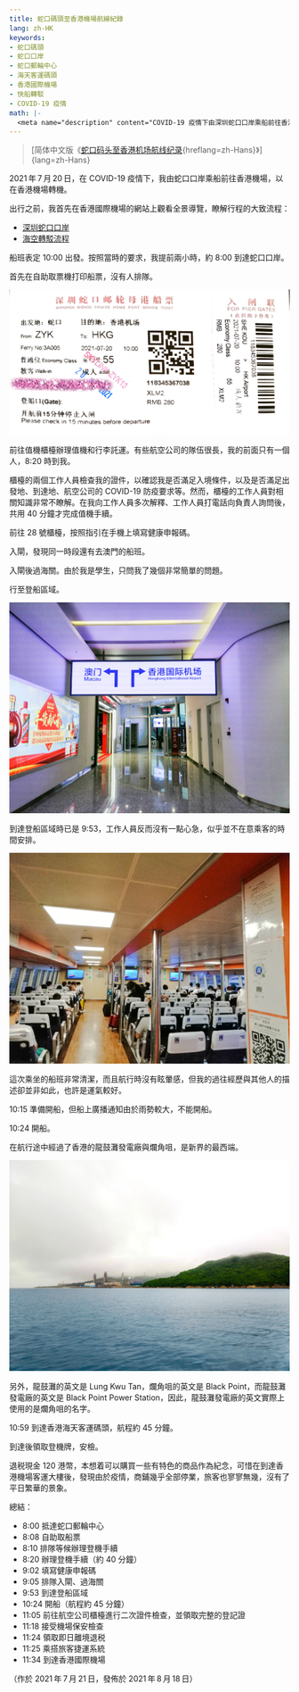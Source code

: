 ```yaml
---
title: 蛇口碼頭至香港機場航線紀錄
lang: zh-HK
keywords:
- 蛇口碼頭
- 蛇口口岸
- 蛇口郵輪中心
- 海天客運碼頭
- 香港國際機場
- 快船轉駁
- COVID-19 疫情
math: |-
  <meta name="description" content="COVID-19 疫情下由深圳蛇口口岸乘船前往香港國際機場紀錄"/>
---
```


> [简体中文版《[蛇口码头至香港机场航线纪录](hans/){hreflang=zh-Hans}》]{lang=zh-Hans}

2021&#8239;年&#8239;7&#8239;月&#8239;20&#8239;日，在 COVID-19 疫情下，我由蛇口口岸乘船前往香港機場，以在香港機場轉機。

出行之前，我首先在香港國際機場的網站上觀看全景導覽，瞭解行程的大致流程：

- [深圳蛇口口岸](https://www.hongkongairport.com/iwov-resources/html/aa360/sk_final_tour/SK_Final_Tour/index_tc.html)
- [海空轉駁流程](https://www.hongkongairport.com/iwov-resources/html/aa360/s2a/tour_hk.html)

船班表定 10:00 出發。按照當時的要求，我提前兩小時，約 8:00 到達蛇口口岸。

首先在自助取票機打印船票，沒有人排隊。

![蛇口口岸船票](1.jpg)

前往值機櫃檯辦理值機和行李託運。有些航空公司的隊伍很長，我的前面只有一個人，8:20 時到我。

櫃檯的兩個工作人員檢查我的證件，以確認我是否滿足入境條件，以及是否滿足出發地、到達地、航空公司的 COVID-19 防疫要求等。然而，櫃檯的工作人員對相關知識非常不瞭解。在我向工作人員多次解釋、工作人員打電話向負責人詢問後，共用 40 分鐘才完成值機手續。

前往 28 號櫃檯，按照指引在手機上填寫健康申報碼。

入閘，發現同一時段還有去澳門的船班。

入閘後過海關。由於我是學生，只問我了幾個非常簡單的問題。

行至登船區域。

![行至蛇口口岸登船區域](2.jpg)

到達登船區域時已是 9:53，工作人員反而沒有一點心急，似乎並不在意乘客的時間安排。

![船班內景](3.jpg)

這次乘坐的船班非常清潔，而且航行時沒有眩暈感，但我的過往經歷與其他人的描述卻並非如此，也許是運氣較好。

10:15 準備開船，但船上廣播通知由於雨勢較大，不能開船。

10:24 開船。

在航行途中經過了香港的龍鼓灘發電廠與爛角咀，是新界的最西端。

![龍鼓灘發電廠與爛角咀](4.jpg)

另外，龍鼓灘的英文是 Lung Kwu Tan，爛角咀的英文是 Black Point，而龍鼓灘發電廠的英文是 Black Point Power Station，因此，龍鼓灘發電廠的英文實際上使用的是爛角咀的名字。

10:59 到達香港海天客運碼頭，航程約 45 分鐘。

到達後領取登機牌，安檢。

退税現金 120 港幣，本想着可以購買一些有特色的商品作為紀念，可惜在到達香港機場客運大樓後，發現由於疫情，商鋪幾乎全部停業，旅客也寥寥無幾，沒有了平日繁華的景象。

總結：

- 8:00 抵達蛇口郵輪中心
- 8:08 自助取船票
- 8:10 排隊等候辦理登機手續
- 8:20 辦理登機手續（約 40 分鐘）
- 9:02 填寫健康申報碼
- 9:05 排隊入閘、過海關
- 9:53 到達登船區域
- 10:24 開船（航程約 45 分鐘）
- 11:05 前往航空公司櫃檯進行二次證件檢查，並領取完整的登記證
- 11:18 接受機場保安檢查
- 11:24 領取即日離境退税
- 11:25 乘搭旅客捷運系統
- 11:34 到達香港國際機場

（作於 2021&#8239;年&#8239;7&#8239;月&#8239;21&#8239;日，發佈於 2021&#8239;年&#8239;8&#8239;月&#8239;18&#8239;日）
